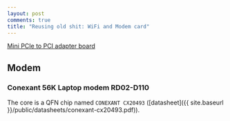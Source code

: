 ```yaml
---
layout: post
comments: true
title: "Reusing old shit: WiFi and Modem card"
---
```


[Mini PCIe to PCI adapter board](https://www.aliexpress.com/item/Mini-PCI-E-to-PCI-E-1X-Desktop-Adapter-Convertor-with-Two-Antennas-for-Wireless-Wifi/32843312276.html)

## Modem

### Conexant 56K Laptop modem RD02-D110

The core is a QFN chip named ``CONEXANT CX20493`` ([datasheet]({{ site.baseurl }}/public/datasheets/conexant-cx20493.pdf)).
